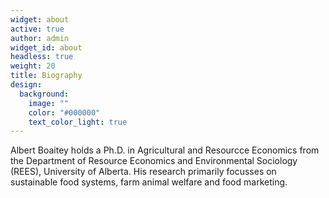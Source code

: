 ```yaml
---
widget: about
active: true
author: admin
widget_id: about
headless: true
weight: 20
title: Biography
design:
  background:
    image: ""
    color: "#000000"
    text_color_light: true
---
```

Albert Boaitey holds a Ph.D. in Agricultural and Resourcce Economics from the Department of Resource Economics and Environmental Sociology (REES), University of Alberta. His research primarily focusses on sustainable food systems, farm animal welfare and food marketing.